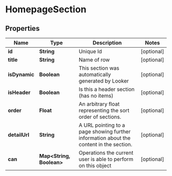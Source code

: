 
# HomepageSection

## Properties
Name | Type | Description | Notes
------------ | ------------- | ------------- | -------------
**id** | **String** | Unique Id |  [optional]
**title** | **String** | Name of row |  [optional]
**isDynamic** | **Boolean** | This section was automatically generated by Looker |  [optional]
**isHeader** | **Boolean** | Is this a header section (has no items) |  [optional]
**order** | **Float** | An arbitrary float representing the sort order of sections. |  [optional]
**detailUrl** | **String** | A URL pointing to a page showing further information about the content in the section. |  [optional]
**can** | **Map&lt;String, Boolean&gt;** | Operations the current user is able to perform on this object |  [optional]



